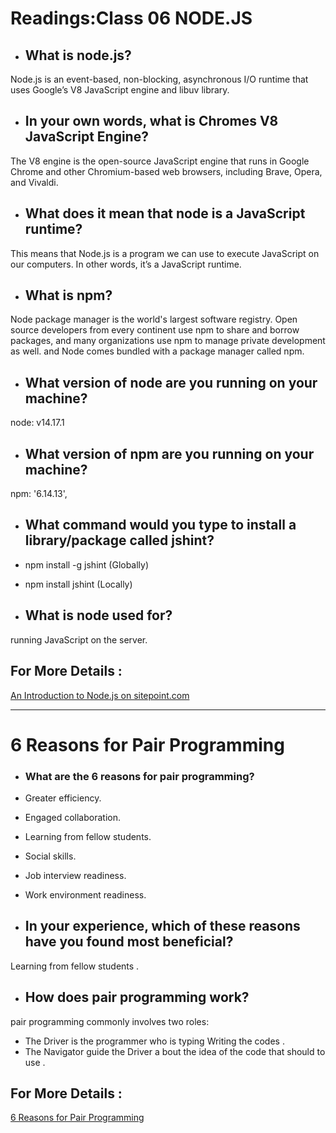 
# Readings:Class 06 NODE.JS


 - ## What is node.js?
 
Node.js is an event-based, non-blocking, asynchronous I/O runtime that uses Google’s V8 JavaScript engine and libuv library.  

 - ## In your own words, what is Chromes V8 JavaScript Engine?


The V8 engine is the open-source JavaScript engine that runs in Google Chrome and other Chromium-based web browsers, including Brave, Opera, and Vivaldi. 

 - ## What does it mean that node is a JavaScript runtime?


This means that Node.js is a program we can use to execute JavaScript on our computers. In other words, it’s a JavaScript runtime.  

 - ## What is npm?

Node package manager is the world's largest software registry. Open source developers from every continent use npm to share and borrow packages, and many organizations use npm to manage private development as well.
 and Node comes bundled with a package manager called npm.

 - ## What version of node are you running on your machine?

  
  node: v14.17.1

- ## What version of npm are you running on your machine?
   
npm: '6.14.13',

- ## What command would you type to install a library/package called jshint?


- npm install -g jshint (Globally)

- npm install jshint (Locally)

 - ## What is node used for?

running JavaScript on the server.  


 ## For More Details :  
[An Introduction to Node.js on sitepoint.com ](https://www.sitepoint.com/an-introduction-to-node-js/)


------------------------------------------------------------------   

#  6 Reasons for Pair Programming

- ###  What are the 6 reasons for pair programming?
-  Greater efficiency.
-  Engaged collaboration.
- Learning from fellow students.
-  Social skills.
-  Job interview readiness.
-  Work environment readiness.

- ## In your experience, which of these reasons have you found most beneficial?

Learning from fellow students . 


- ##  How does pair programming work?
 
pair programming commonly involves two roles:   

- The Driver is the programmer who is typing  Writing the codes . 
- The Navigator  guide the Driver a bout the idea of the code that should to use .

## For More Details :  
[6 Reasons for Pair Programming](https://www.codefellows.org/blog/6-reasons-for-pair-programming/)